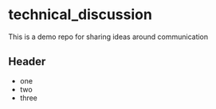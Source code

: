 # technical_discussion
This is a demo repo for sharing ideas around communication
## Header
* one
* two
* three
